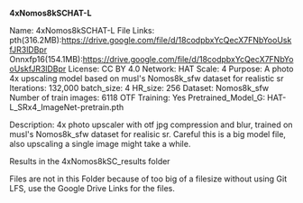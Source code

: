 **4xNomos8kSCHAT-L**

Name: 4xNomos8kSCHAT-L
File Links:
pth(316.2MB):https://drive.google.com/file/d/18codpbxYcQecX7FNbYooUskfJR3lDBpr
Onnxfp16(154.1MB):https://drive.google.com/file/d/18codpbxYcQecX7FNbYooUskfJR3lDBpr
License: CC BY 4.0
Network: HAT
Scale: 4
Purpose: A photo 4x upscaling model based on musl's Nomos8k_sfw dataset for realistic sr
Iterations: 132,000
batch_size: 4
HR_size: 256
Dataset: Nomos8k_sfw
Number of train images: 6118
OTF Training: Yes
Pretrained_Model_G: HAT-L_SRx4_ImageNet-pretrain.pth

Description: 4x photo upscaler with otf jpg compression and blur, trained on musl's Nomos8k_sfw dataset for realisic sr. Careful this is a big model file, also upscaling a single image might take a while.

Results in the 4xNomos8kSC_results folder

Files are not in this Folder because of too big of a filesize without using Git LFS, use the Google Drive Links for the files.
